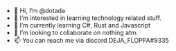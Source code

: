 - 👋 Hi, I’m @dotada
- 👀 I’m interested in learning technology related stuff.
- 🌱 I’m currently learning C#, Rust and Javascript
- 💞️ I’m looking to collaborate on nothing atm.
- 📫 You can reach me via discord DEJA_FLOPPA#9335

<!---
dotada/dotada is a ✨ special ✨ repository because its `README.md` (this file) appears on your GitHub profile.
You can click the Preview link to take a look at your changes.
--->
